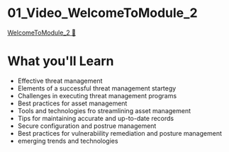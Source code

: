 # 01_Video_WelcomeToModule_2

[WelcomeToModule_2 🔗](https://www.coursera.org/learn/cloud-security-risks-identify-and-protect-against-threats/lecture/9QfKF/welcome-to-module-2)

# What you'll Learn

- Effective threat management
- Elements of a successful threat management startegy
- Challenges in executing threat management programs
- Best practices for asset management
- Tools and technologies fro streamlining asset management
- Tips for maintaining accurate and up-to-date records
- Secure configuration and postrue management
- Best practices for vulnerabiility remediation and posture management
- emerging trends and technologies
